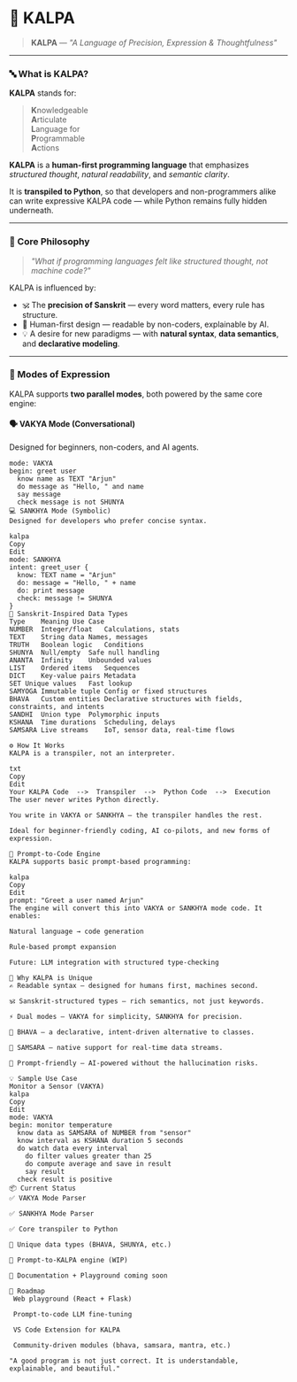 # 🌸 KALPA

> **KALPA** — *"A Language of Precision, Expression & Thoughtfulness"*

---

### 🔤 What is KALPA?

**KALPA** stands for:

> **K**nowledgeable  
> **A**rticulate  
> **L**anguage for  
> **P**rogrammable  
> **A**ctions

**KALPA** is a **human-first programming language** that emphasizes *structured thought*, *natural readability*, and *semantic clarity*.

It is **transpiled to Python**, so that developers and non-programmers alike can write expressive KALPA code — while Python remains fully hidden underneath.

---

### 🌿 Core Philosophy

> *"What if programming languages felt like structured thought, not machine code?"*

KALPA is influenced by:
- 🕉️ The **precision of Sanskrit** — every word matters, every rule has structure.
- 🧠 Human-first design — readable by non-coders, explainable by AI.
- 💡 A desire for new paradigms — with **natural syntax**, **data semantics**, and **declarative modeling**.

---

### 🔀 Modes of Expression

KALPA supports **two parallel modes**, both powered by the same core engine:

#### 🗣️ VAKYA Mode (Conversational)
Designed for beginners, non-coders, and AI agents.
```kalpa
mode: VAKYA
begin: greet user
  know name as TEXT "Arjun"
  do message as "Hello, " and name
  say message
  check message is not SHUNYA
💻 SANKHYA Mode (Symbolic)
Designed for developers who prefer concise syntax.

kalpa
Copy
Edit
mode: SANKHYA
intent: greet_user {
  know: TEXT name = "Arjun"
  do: message = "Hello, " + name
  do: print message
  check: message != SHUNYA
}
🧬 Sanskrit-Inspired Data Types
Type	Meaning	Use Case
NUMBER	Integer/float	Calculations, stats
TEXT	String data	Names, messages
TRUTH	Boolean logic	Conditions
SHUNYA	Null/empty	Safe null handling
ANANTA	Infinity	Unbounded values
LIST	Ordered items	Sequences
DICT	Key-value pairs	Metadata
SET	Unique values	Fast lookup
SAMYOGA	Immutable tuple	Config or fixed structures
BHAVA	Custom entities	Declarative structures with fields, constraints, and intents
SANDHI	Union type	Polymorphic inputs
KSHANA	Time durations	Scheduling, delays
SAMSARA	Live streams	IoT, sensor data, real-time flows

⚙️ How It Works
KALPA is a transpiler, not an interpreter.

txt
Copy
Edit
Your KALPA Code  -->  Transpiler  -->  Python Code  -->  Execution
The user never writes Python directly.

You write in VAKYA or SANKHYA — the transpiler handles the rest.

Ideal for beginner-friendly coding, AI co-pilots, and new forms of expression.

🤖 Prompt-to-Code Engine
KALPA supports basic prompt-based programming:

kalpa
Copy
Edit
prompt: "Greet a user named Arjun"
The engine will convert this into VAKYA or SANKHYA mode code. It enables:

Natural language → code generation

Rule-based prompt expansion

Future: LLM integration with structured type-checking

🧘 Why KALPA is Unique
✍️ Readable syntax — designed for humans first, machines second.

🕉️ Sanskrit-structured types — rich semantics, not just keywords.

⚡ Dual modes — VAKYA for simplicity, SANKHYA for precision.

💫 BHAVA — a declarative, intent-driven alternative to classes.

🔄 SAMSARA — native support for real-time data streams.

🧠 Prompt-friendly — AI-powered without the hallucination risks.

💡 Sample Use Case
Monitor a Sensor (VAKYA)
kalpa
Copy
Edit
mode: VAKYA
begin: monitor temperature
  know data as SAMSARA of NUMBER from "sensor"
  know interval as KSHANA duration 5 seconds
  do watch data every interval
    do filter values greater than 25
    do compute average and save in result
    say result
  check result is positive
📦 Current Status
✅ VAKYA Mode Parser

✅ SANKHYA Mode Parser

✅ Core transpiler to Python

🧪 Unique data types (BHAVA, SHUNYA, etc.)

🚧 Prompt-to-KALPA engine (WIP)

📄 Documentation + Playground coming soon

🔮 Roadmap
 Web playground (React + Flask)

 Prompt-to-code LLM fine-tuning

 VS Code Extension for KALPA

 Community-driven modules (bhava, samsara, mantra, etc.)

"A good program is not just correct. It is understandable, explainable, and beautiful."
